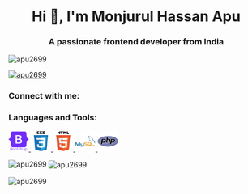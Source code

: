 <h1 align="center">Hi 👋, I'm Monjurul Hassan Apu</h1>
<h3 align="center">A passionate frontend developer from India</h3>

<p align="left"> <img src="https://komarev.com/ghpvc/?username=apu2699&label=Profile%20views&color=0e75b6&style=flat" alt="apu2699" /> </p>

<p align="left"> <a href="https://github.com/ryo-ma/github-profile-trophy"><img src="https://github-profile-trophy.vercel.app/?username=apu2699" alt="apu2699" /></a> </p>

<h3 align="left">Connect with me:</h3>
<p align="left">
</p>

<h3 align="left">Languages and Tools:</h3>
<p align="left"> <a href="https://getbootstrap.com" target="_blank" rel="noreferrer"> <img src="https://raw.githubusercontent.com/devicons/devicon/master/icons/bootstrap/bootstrap-plain-wordmark.svg" alt="bootstrap" width="40" height="40"/> </a> <a href="https://www.w3schools.com/css/" target="_blank" rel="noreferrer"> <img src="https://raw.githubusercontent.com/devicons/devicon/master/icons/css3/css3-original-wordmark.svg" alt="css3" width="40" height="40"/> </a> <a href="https://www.w3.org/html/" target="_blank" rel="noreferrer"> <img src="https://raw.githubusercontent.com/devicons/devicon/master/icons/html5/html5-original-wordmark.svg" alt="html5" width="40" height="40"/> </a> <a href="https://www.mysql.com/" target="_blank" rel="noreferrer"> <img src="https://raw.githubusercontent.com/devicons/devicon/master/icons/mysql/mysql-original-wordmark.svg" alt="mysql" width="40" height="40"/> </a> <a href="https://www.php.net" target="_blank" rel="noreferrer"> <img src="https://raw.githubusercontent.com/devicons/devicon/master/icons/php/php-original.svg" alt="php" width="40" height="40"/> </a> </p>

<p><img align="left" src="https://github-readme-stats.vercel.app/api/top-langs?username=apu2699&show_icons=true&locale=en&layout=compact" alt="apu2699" /></p>

<p>&nbsp;<img align="center" src="https://github-readme-stats.vercel.app/api?username=apu2699&show_icons=true&locale=en" alt="apu2699" /></p>

<p><img align="center" src="https://github-readme-streak-stats.herokuapp.com/?user=apu2699&" alt="apu2699" /></p>
